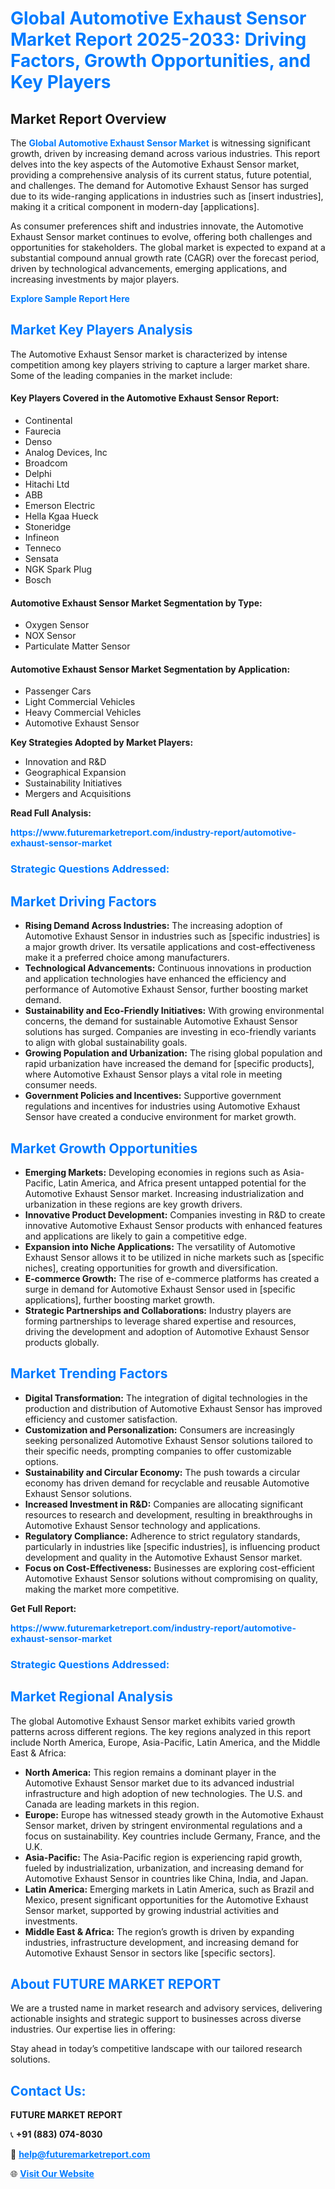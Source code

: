 <h1 style="color: #007BFF;">Global Automotive Exhaust Sensor Market Report 2025-2033: Driving Factors, Growth Opportunities, and Key Players</h1>

<section id="overview">
<h2>Market Report Overview</h2>
<p>The <a href="https://www.futuremarketreport.com/industry-report/automotive-exhaust-sensor-market" style="color: #007BFF; text-decoration: none;"><strong>Global Automotive Exhaust Sensor Market</strong></a> is witnessing significant growth, driven by increasing demand across various industries. This report delves into the key aspects of the Automotive Exhaust Sensor market, providing a comprehensive analysis of its current status, future potential, and challenges. The demand for Automotive Exhaust Sensor has surged due to its wide-ranging applications in industries such as [insert industries], making it a critical component in modern-day [applications].</p>
<p>As consumer preferences shift and industries innovate, the Automotive Exhaust Sensor market continues to evolve, offering both challenges and opportunities for stakeholders. The global market is expected to expand at a substantial compound annual growth rate (CAGR) over the forecast period, driven by technological advancements, emerging applications, and increasing investments by major players.</p>
</section>

<section id="overview">
<p><a href="https://www.futuremarketreport.com/request-sample/reportId=126529" style="color: #007BFF; text-decoration: none;"><strong>Explore Sample Report Here</strong></a></p>
</section>

<section id="key-players">
<h2 style="color: #007BFF;">Market Key Players Analysis</h2>
<p>The Automotive Exhaust Sensor market is characterized by intense competition among key players striving to capture a larger market share. Some of the leading companies in the market include:</p>
<h4>Key Players Covered in the Automotive Exhaust Sensor Report:</h4>
<ul><li>Continental</li><li>Faurecia</li><li>Denso</li><li>Analog Devices, Inc</li><li>Broadcom</li><li>Delphi</li><li>Hitachi Ltd</li><li>ABB</li><li>Emerson Electric</li><li>Hella Kgaa Hueck</li><li>Stoneridge</li><li>Infineon</li><li>Tenneco</li><li>Sensata</li><li>NGK Spark Plug</li><li>Bosch</li></ul>
<h4>Automotive Exhaust Sensor Market Segmentation by Type:</h4>
<ul><li>Oxygen Sensor</li><li>NOX Sensor</li><li>Particulate Matter Sensor</li></ul>

<h4>Automotive Exhaust Sensor Market Segmentation by Application:</h4>
<ul><li>Passenger Cars</li><li>Light Commercial Vehicles</li><li>Heavy Commercial Vehicles</li><li>Automotive Exhaust Sensor</li></ul>
<p><strong>Key Strategies Adopted by Market Players:</strong></p>
<ul>
<li>Innovation and R&D</li>
<li>Geographical Expansion</li>
<li>Sustainability Initiatives</li>
<li>Mergers and Acquisitions</li>
</ul>
</section>

<section>
<p><strong>Read Full Analysis: </strong></p><a href="https://www.futuremarketreport.com/industry-report/automotive-exhaust-sensor-market" style="color: #007BFF; text-decoration: none;"><strong>https://www.futuremarketreport.com/industry-report/automotive-exhaust-sensor-market</strong></a>
<h3 style="color: #007BFF;">Strategic Questions Addressed:</h3>
</section>

<section id="driving-factors">
<h2 style="color: #007BFF;">Market Driving Factors</h2>
<ul>
<li><strong>Rising Demand Across Industries:</strong> The increasing adoption of Automotive Exhaust Sensor in industries such as [specific industries] is a major growth driver. Its versatile applications and cost-effectiveness make it a preferred choice among manufacturers.</li>
<li><strong>Technological Advancements:</strong> Continuous innovations in production and application technologies have enhanced the efficiency and performance of Automotive Exhaust Sensor, further boosting market demand.</li>
<li><strong>Sustainability and Eco-Friendly Initiatives:</strong> With growing environmental concerns, the demand for sustainable Automotive Exhaust Sensor solutions has surged. Companies are investing in eco-friendly variants to align with global sustainability goals.</li>
<li><strong>Growing Population and Urbanization:</strong> The rising global population and rapid urbanization have increased the demand for [specific products], where Automotive Exhaust Sensor plays a vital role in meeting consumer needs.</li>
<li><strong>Government Policies and Incentives:</strong> Supportive government regulations and incentives for industries using Automotive Exhaust Sensor have created a conducive environment for market growth.</li>
</ul>
</section>

<section id="growth-opportunities">
<h2 style="color: #007BFF;">Market Growth Opportunities</h2>
<ul>
<li><strong>Emerging Markets:</strong> Developing economies in regions such as Asia-Pacific, Latin America, and Africa present untapped potential for the Automotive Exhaust Sensor market. Increasing industrialization and urbanization in these regions are key growth drivers.</li>
<li><strong>Innovative Product Development:</strong> Companies investing in R&D to create innovative Automotive Exhaust Sensor products with enhanced features and applications are likely to gain a competitive edge.</li>
<li><strong>Expansion into Niche Applications:</strong> The versatility of Automotive Exhaust Sensor allows it to be utilized in niche markets such as [specific niches], creating opportunities for growth and diversification.</li>
<li><strong>E-commerce Growth:</strong> The rise of e-commerce platforms has created a surge in demand for Automotive Exhaust Sensor used in [specific applications], further boosting market growth.</li>
<li><strong>Strategic Partnerships and Collaborations:</strong> Industry players are forming partnerships to leverage shared expertise and resources, driving the development and adoption of Automotive Exhaust Sensor products globally.</li>
</ul>
</section>

<section id="trending-factors">
<h2 style="color: #007BFF;">Market Trending Factors</h2>
<ul>
<li><strong>Digital Transformation:</strong> The integration of digital technologies in the production and distribution of Automotive Exhaust Sensor has improved efficiency and customer satisfaction.</li>
<li><strong>Customization and Personalization:</strong> Consumers are increasingly seeking personalized Automotive Exhaust Sensor solutions tailored to their specific needs, prompting companies to offer customizable options.</li>
<li><strong>Sustainability and Circular Economy:</strong> The push towards a circular economy has driven demand for recyclable and reusable Automotive Exhaust Sensor solutions.</li>
<li><strong>Increased Investment in R&D:</strong> Companies are allocating significant resources to research and development, resulting in breakthroughs in Automotive Exhaust Sensor technology and applications.</li>
<li><strong>Regulatory Compliance:</strong> Adherence to strict regulatory standards, particularly in industries like [specific industries], is influencing product development and quality in the Automotive Exhaust Sensor market.</li>
<li><strong>Focus on Cost-Effectiveness:</strong> Businesses are exploring cost-efficient Automotive Exhaust Sensor solutions without compromising on quality, making the market more competitive.</li>
</ul>
</section>

<section>
<p><strong>Get Full Report: </strong></p><a href="https://www.futuremarketreport.com/industry-report/automotive-exhaust-sensor-market" style="color: #007BFF; text-decoration: none;"><strong>https://www.futuremarketreport.com/industry-report/automotive-exhaust-sensor-market</strong></a>
<h3 style="color: #007BFF;">Strategic Questions Addressed:</h3>
</section>


<section id="regional-analysis">
<h2 style="color: #007BFF;">Market Regional Analysis</h2>
<p>The global Automotive Exhaust Sensor market exhibits varied growth patterns across different regions. The key regions analyzed in this report include North America, Europe, Asia-Pacific, Latin America, and the Middle East & Africa:</p>
<ul>
<li><strong>North America:</strong> This region remains a dominant player in the Automotive Exhaust Sensor market due to its advanced industrial infrastructure and high adoption of new technologies. The U.S. and Canada are leading markets in this region.</li>
<li><strong>Europe:</strong> Europe has witnessed steady growth in the Automotive Exhaust Sensor market, driven by stringent environmental regulations and a focus on sustainability. Key countries include Germany, France, and the U.K.</li>
<li><strong>Asia-Pacific:</strong> The Asia-Pacific region is experiencing rapid growth, fueled by industrialization, urbanization, and increasing demand for Automotive Exhaust Sensor in countries like China, India, and Japan.</li>
<li><strong>Latin America:</strong> Emerging markets in Latin America, such as Brazil and Mexico, present significant opportunities for the Automotive Exhaust Sensor market, supported by growing industrial activities and investments.</li>
<li><strong>Middle East & Africa:</strong> The region’s growth is driven by expanding industries, infrastructure development, and increasing demand for Automotive Exhaust Sensor in sectors like [specific sectors].</li>
</ul>
</section>

<footer>
<h2 style="color: #007BFF;">About FUTURE MARKET REPORT</h2>
<p>We are a trusted name in market research and advisory services, delivering actionable insights and strategic support to businesses across diverse industries. Our expertise lies in offering:</p>

<p>Stay ahead in today’s competitive landscape with our tailored research solutions.</p>

<h2 style="color: #007BFF;">Contact Us:</h2>
<p><strong>FUTURE MARKET REPORT</strong></p>
<p>📞 <strong>+91 (883) 074-8030</strong></p>
<p>📧 <strong><a href="mailto:help@futuremarketreport.com" style="color: #007BFF;">help@futuremarketreport.com</a></strong></p>
<p>🌐 <strong><a href="https://www.futuremarketreport.com/" style="color: #007BFF;">Visit Our Website</a></strong></p>
</footer>